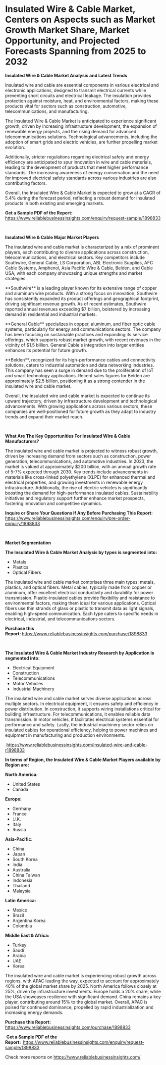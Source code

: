 <p><h1>Insulated Wire & Cable Market, Centers on Aspects such as Market Growth Market Share, Market Opportunity, and Projected Forecasts Spanning from 2025 to 2032</h1></p><p><strong>Insulated Wire & Cable Market Analysis and Latest Trends</strong></p>
<p><p>Insulated wire and cable are essential components in various electrical and electronic applications, designed to transmit electrical currents while preventing short circuits and electrical leakage. The insulation provides protection against moisture, heat, and environmental factors, making these products vital for sectors such as construction, automotive, telecommunications, and manufacturing.</p><p>The Insulated Wire & Cable Market is anticipated to experience significant growth, driven by increasing infrastructure development, the expansion of renewable energy projects, and the rising demand for advanced telecommunications solutions. Technological advancements, including the adoption of smart grids and electric vehicles, are further propelling market evolution. </p><p>Additionally, stricter regulations regarding electrical safety and energy efficiency are anticipated to spur innovation in wire and cable materials, leading to the development of products that meet higher performance standards. The increasing awareness of energy conservation and the need for improved electrical safety standards across various industries are also contributing factors.</p><p>Overall, the Insulated Wire & Cable Market is expected to grow at a CAGR of 5.4% during the forecast period, reflecting a robust demand for insulated products in both existing and emerging markets.</p></p>
<p><strong>Get a Sample PDF of the Report:&nbsp;</strong> <a href="https://www.reliablebusinessinsights.com/enquiry/request-sample/1898833?utm_campaign=2475&utm_medium=2&utm_source=Github&utm_content=ia&utm_term=15022025&utm_id=insulated-wire-cable">https://www.reliablebusinessinsights.com/enquiry/request-sample/1898833</a></p>
<p>&nbsp;</p>
<p><strong>Insulated Wire & Cable Major Market Players</strong></p>
<p><p>The insulated wire and cable market is characterized by a mix of prominent players, each contributing to diverse applications across construction, telecommunications, and electrical sectors. Key competitors include Southwire, General Cable, LS Corporation, ABL Electronic Supplies, AFC Cable Systems, Amphenol, Asia Pacific Wire & Cable, Belden, and Cable USA, with each company showcasing unique strengths and market strategies.</p><p>**Southwire** is a leading player known for its extensive range of copper and aluminum wire products. With a strong focus on innovation, Southwire has consistently expanded its product offerings and geographical footprint, driving significant revenue growth. As of recent estimates, Southwire reported annual revenues exceeding $7 billion, bolstered by increasing demand in residential and industrial markets.</p><p>**General Cable** specializes in copper, aluminum, and fiber optic cable systems, particularly for energy and communications sectors. The company has been focusing on sustainable practices and expanding its service offerings, which supports robust market growth, with recent revenues in the vicinity of $1.5 billion. General Cable's integration into larger entities enhances its potential for future growth.</p><p>**Belden**, recognized for its high-performance cables and connectivity solutions, caters to industrial automation and data networking industries. This company has seen a surge in demand due to the proliferation of IoT and smart technology applications. Recent sales figures for Belden are approximately $2.5 billion, positioning it as a strong contender in the insulated wire and cable market.</p><p>Overall, the insulated wire and cable market is expected to continue its upward trajectory, driven by infrastructure development and technological advancements. With growing applications across various sectors, these companies are well-positioned for future growth as they adapt to industry trends and expand their market reach.</p></p>
<p>&nbsp;</p>
<p><strong>What Are The Key Opportunities For Insulated Wire & Cable Manufacturers?</strong></p>
<p><p>The insulated wire and cable market is projected to witness robust growth, driven by increasing demand from sectors such as construction, power generation, telecommunications, and automotive industries. In 2023, the market is valued at approximately $200 billion, with an annual growth rate of 5-7% expected through 2030. Key trends include advancements in materials like cross-linked polyethylene (XLPE) for enhanced thermal and electrical properties, and growing investments in renewable energy infrastructure. Additionally, the rise of electric vehicles is significantly boosting the demand for high-performance insulated cables. Sustainability initiatives and regulatory support further enhance market prospects, fostering innovation and competitive dynamics.</p></p>
<p><strong>Inquire or Share Your Questions If Any Before Purchasing This Report:</strong> <a href="https://www.reliablebusinessinsights.com/enquiry/pre-order-enquiry/1898833?utm_campaign=2475&utm_medium=2&utm_source=Github&utm_content=ia&utm_term=15022025&utm_id=insulated-wire-cable">https://www.reliablebusinessinsights.com/enquiry/pre-order-enquiry/1898833</a></p>
<p>&nbsp;</p>
<p><strong>Market Segmentation</strong></p>
<p><strong>The Insulated Wire & Cable Market Analysis by types is segmented into:</strong></p>
<p><ul><li>Metals</li><li>Plastics</li><li>Optical Fibers</li></ul></p>
<p><p>The insulated wire and cable market comprises three main types: metals, plastics, and optical fibers. Metal cables, typically made from copper or aluminum, offer excellent electrical conductivity and durability for power transmission. Plastic-insulated cables provide flexibility and resistance to environmental factors, making them ideal for various applications. Optical fibers use thin strands of glass or plastic to transmit data as light signals, enabling high-speed communication. Each type caters to specific needs in electrical, industrial, and telecommunications sectors.</p></p>
<p><strong>Purchase this Report:&nbsp;</strong><a href="https://www.reliablebusinessinsights.com/purchase/1898833?utm_campaign=2475&utm_medium=2&utm_source=Github&utm_content=ia&utm_term=15022025&utm_id=insulated-wire-cable">https://www.reliablebusinessinsights.com/purchase/1898833</a></p>
<p>&nbsp;</p>
<p><strong>The Insulated Wire & Cable Market Industry Research by Application is segmented into:</strong></p>
<p><ul><li>Electrical Equipment</li><li>Construction</li><li>Telecommunications</li><li>Motor Vehicles</li><li>Industrial Machinery</li></ul></p>
<p><p>The insulated wire and cable market serves diverse applications across multiple sectors. In electrical equipment, it ensures safety and efficiency in power distribution. In construction, it supports wiring installations critical for building infrastructure. For telecommunications, it enables reliable data transmission. In motor vehicles, it facilitates electrical systems essential for performance and safety. Lastly, the industrial machinery sector relies on insulated cables for operational efficiency, helping to power machines and equipment in manufacturing and production environments.</p></p>
<p><a href="https://www.reliablebusinessinsights.com/insulated-wire-and-cable-r1898833?utm_campaign=2475&utm_medium=2&utm_source=Github&utm_content=ia&utm_term=15022025&utm_id=insulated-wire-cable">&nbsp;https://www.reliablebusinessinsights.com/insulated-wire-and-cable-r1898833</a></p>
<p><strong>In terms of Region, the Insulated Wire & Cable Market Players available by Region are:</strong></p>
<p>
    <p> <strong> North America: </strong>
        <ul>
            <li>United States</li>
            <li>Canada</li>
        </ul>
        </p> 
    <p> <strong> Europe: </strong>
        <ul>
            <li>Germany</li>
            <li>France</li>
            <li>U.K.</li>
            <li>Italy</li>
            <li>Russia</li>
        </ul>
        </p> 
    <p> <strong> Asia-Pacific: </strong>
        <ul>
            <li>China</li>
            <li>Japan</li>
            <li>South Korea</li>
            <li>India</li>
            <li>Australia</li>
            <li>China Taiwan</li>
            <li>Indonesia</li>
            <li>Thailand</li>
            <li>Malaysia</li>
        </ul>
        </p> 
    <p> <strong> Latin America: </strong>
        <ul>
            <li>Mexico</li>
            <li>Brazil</li>
            <li>Argentina Korea</li>
            <li>Colombia</li>
        </ul>
        </p> 
    <p> <strong> Middle East & Africa: </strong>
        <ul>
            <li>Turkey</li>
            <li>Saudi</li>
            <li>Arabia</li>
            <li>UAE</li>
            <li>Korea</li>
        </ul>
    </p>
    </p>
<p><p>The insulated wire and cable market is experiencing robust growth across regions, with APAC leading the way, expected to account for approximately 40% of the global market share by 2025. North America follows closely at 25%, driven by infrastructure investments. Europe holds a 20% share, while the USA showcases resilience with significant demand. China remains a key player, contributing around 15% to the global market. Overall, APAC is poised for continued dominance, propelled by rapid industrialization and increasing energy demands.</p></p>
<p><strong>Purchase this Report: </strong><a href="https://www.reliablebusinessinsights.com/purchase/1898833?utm_campaign=2475&utm_medium=2&utm_source=Github&utm_content=ia&utm_term=15022025&utm_id=insulated-wire-cable">https://www.reliablebusinessinsights.com/purchase/1898833</a></p>
<p>&nbsp;<strong>Get a Sample PDF of the Report:&nbsp;&nbsp;</strong><a href="https://www.reliablebusinessinsights.com/enquiry/request-sample/1898833?utm_campaign=2475&utm_medium=2&utm_source=Github&utm_content=ia&utm_term=15022025&utm_id=insulated-wire-cable">https://www.reliablebusinessinsights.com/enquiry/request-sample/1898833</a></p>
<p><strong></strong></p>
<p>Check more reports on <a href="https://www.reliablebusinessinsights.com/?utm_campaign=2475&utm_medium=2&utm_source=Github&utm_content=ia&utm_term=15022025&utm_id=insulated-wire-cable">https://www.reliablebusinessinsights.com/</a></p>